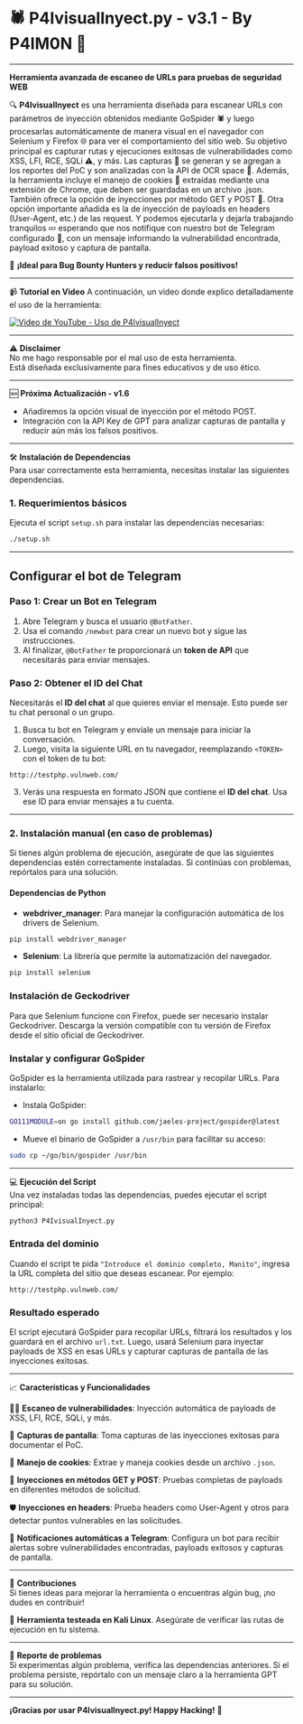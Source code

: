 # 🕷️ P4IvisualInyect.py - v3.1 - By P4IM0N 🍪

---

**Herramienta avanzada de escaneo de URLs para pruebas de seguridad WEB**

🔍 **P4IvisualInyect** es una herramienta diseñada para escanear URLs con parámetros de inyección obtenidos mediante GoSpider 🕷️ y luego procesarlas automáticamente de manera visual en el navegador con Selenium y Firefox 🌐 para ver el comportamiento del sitio web. Su objetivo principal es capturar rutas y ejecuciones exitosas de vulnerabilidades como XSS, LFI, RCE, SQLi ⚠️, y más. Las capturas 📸 se generan y se agregan a los reportes del PoC y son analizadas con la API de OCR space 🧠. Además, la herramienta incluye el manejo de cookies 🍪 extraídas mediante una extensión de Chrome, que deben ser guardadas en un archivo .json. También ofrece la opción de inyecciones por método GET y POST 🚀. Otra opción importante añadida es la de inyección de payloads en headers (User-Agent, etc.) de las request. Y podemos ejecutarla y dejarla trabajando tranquilos 💤 esperando que nos notifique con nuestro bot de Telegram configurado 📲, con un mensaje informando la vulnerabilidad encontrada, payload exitoso y captura de pantalla.

🚀 **¡Ideal para Bug Bounty Hunters y reducir falsos positivos!**

---

📹 **Tutorial en Video**
A continuación, un video donde explico detalladamente el uso de la herramienta:

[![Video de YouTube - Uso de P4IvisualInyect](https://img.youtube.com/vi/k4_FR2o45CA/0.jpg)](https://www.youtube.com/watch?v=k4_FR2o45CA)


---

⚠️ **Disclaimer**  
No me hago responsable por el mal uso de esta herramienta.  
Está diseñada exclusivamente para fines educativos y de uso ético.

---

🆕 **Próxima Actualización - v1.6**  
- Añadiremos la opción visual de inyección por el método POST.  
- Integración con la API Key de GPT para analizar capturas de pantalla y reducir aún más los falsos positivos.

---

🛠️ **Instalación de Dependencias**  
Para usar correctamente esta herramienta, necesitas instalar las siguientes dependencias.

### 1. Requerimientos básicos
Ejecuta el script `setup.sh` para instalar las dependencias necesarias:

```bash
./setup.sh
```
---

## Configurar el bot de Telegram

### Paso 1: Crear un Bot en Telegram
1. Abre Telegram y busca el usuario `@BotFather`.
2. Usa el comando `/newbot` para crear un nuevo bot y sigue las instrucciones.
3. Al finalizar, `@BotFather` te proporcionará un **token de API** que necesitarás para enviar mensajes.

### Paso 2: Obtener el ID del Chat
Necesitarás el **ID del chat** al que quieres enviar el mensaje. Esto puede ser tu chat personal o un grupo.

1. Busca tu bot en Telegram y envíale un mensaje para iniciar la conversación.
2. Luego, visita la siguiente URL en tu navegador, reemplazando `<TOKEN>` con el token de tu bot:
```text
http://testphp.vulnweb.com/
```
3. Verás una respuesta en formato JSON que contiene el **ID del chat**. Usa ese ID para enviar mensajes a tu cuenta.

---

### 2. Instalación manual (en caso de problemas)
Si tienes algún problema de ejecución, asegúrate de que las siguientes dependencias estén correctamente instaladas. Si continúas con problemas, repórtalos para una solución.

#### Dependencias de Python
- **webdriver_manager**: Para manejar la configuración automática de los drivers de Selenium.

```bash
pip install webdriver_manager
```

- **Selenium**: La librería que permite la automatización del navegador.

```bash
pip install selenium
```

### Instalación de Geckodriver
Para que Selenium funcione con Firefox, puede ser necesario instalar Geckodriver. Descarga la versión compatible con tu versión de Firefox desde el sitio oficial de Geckodriver.

### Instalar y configurar GoSpider
GoSpider es la herramienta utilizada para rastrear y recopilar URLs. Para instalarlo:

- Instala GoSpider:

```bash
GO111MODULE=on go install github.com/jaeles-project/gospider@latest
```

- Mueve el binario de GoSpider a `/usr/bin` para facilitar su acceso:

```bash
sudo cp ~/go/bin/gospider /usr/bin
```

---

💻 **Ejecución del Script**  
Una vez instaladas todas las dependencias, puedes ejecutar el script principal:

```bash
python3 P4IvisualInyect.py
```

### Entrada del dominio
Cuando el script te pida `"Introduce el dominio completo, Manito"`, ingresa la URL completa del sitio que deseas escanear. Por ejemplo:

```text
http://testphp.vulnweb.com/
```

### Resultado esperado
El script ejecutará GoSpider para recopilar URLs, filtrará los resultados y los guardará en el archivo `url.txt`. Luego, usará Selenium para inyectar payloads de XSS en esas URLs y capturar capturas de pantalla de las inyecciones exitosas.

---

📈 **Características y Funcionalidades**

🕵️‍♂️ **Escaneo de vulnerabilidades**: Inyección automática de payloads de XSS, LFI, RCE, SQLi, y más.

📸 **Capturas de pantalla**: Toma capturas de las inyecciones exitosas para documentar el PoC.

🍪 **Manejo de cookies**: Extrae y maneja cookies desde un archivo `.json`.

🔄 **Inyecciones en métodos GET y POST**: Pruebas completas de payloads en diferentes métodos de solicitud.

🛡️ **Inyecciones en headers**: Prueba headers como User-Agent y otros para detectar puntos vulnerables en las solicitudes.

📲 **Notificaciones automáticas a Telegram**: Configura un bot para recibir alertas sobre vulnerabilidades encontradas, payloads exitosos y capturas de pantalla.

---

🤝 **Contribuciones**  
Si tienes ideas para mejorar la herramienta o encuentras algún bug, ¡no dudes en contribuir!

🚀 **Herramienta testeada en Kali Linux**. Asegúrate de verificar las rutas de ejecución en tu sistema.

---

🐞 **Reporte de problemas**  
Si experimentas algún problema, verifica las dependencias anteriores. Si el problema persiste, repórtalo con un mensaje claro a la herramienta GPT para su solución.

---

**¡Gracias por usar P4IvisualInyect.py! Happy Hacking!** 🎯
